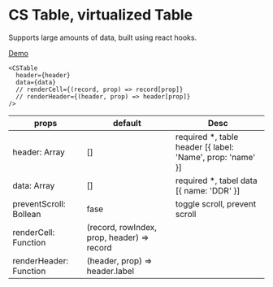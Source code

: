 # CS Table, virtualized Table

Supports large amounts of data, built using react hooks.

[Demo](./src/table/demo/demo1.js)

```
<CSTable
  header={header}
  data={data}
  // renderCell={(record, prop) => record[prop]}
  // renderHeader={(header, prop) => header[prop]}
/>
```
props | default | Desc
---|---|---|
header: Array | [] | required *, table header [{ label: 'Name', prop: 'name' }]
data: Array | [] | required *, tabel data [{ name: 'DDR' }]
preventScroll: Bollean | fase | toggle scroll, prevent scroll
renderCell: Function | (record, rowIndex, prop, header) => record | 
renderHeader: Function | (header, prop) => header.label | 